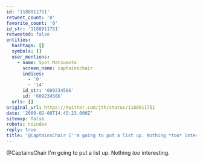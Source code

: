 ```yaml
---
id: '1188911751'
retweet_count: '0'
favorite_count: '0'
id_str: '1188911751'
retweeted: false
entities:
  hashtags: []
  symbols: []
  user_mentions:
    - name: Spot Matsumoto
      screen_name: captainschair
      indices:
        - '0'
        - '14'
      id_str: '609234586'
      id: '609234586'
  urls: []
original_url: https://twitter.com/jth/status/1188911751
date: '2009-02-08T14:45:23.000Z'
sitemap: false
robots: noindex
reply: true
title: '@CaptainsChair I''m going to put a list up. Nothing *too* interesting.'
---
```


@CaptainsChair I'm going to put a list up. Nothing *too* interesting.